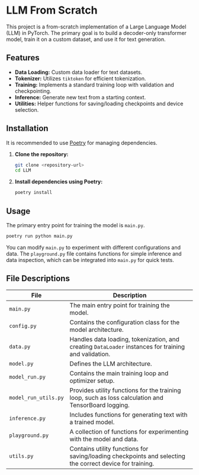 # LLM From Scratch

This project is a from-scratch implementation of a Large Language Model (LLM) in PyTorch. The primary goal is to build a decoder-only transformer model, train it on a custom dataset, and use it for text generation.

## Features

*   **Data Loading:** Custom data loader for text datasets.
*   **Tokenizer:** Utilizes `tiktoken` for efficient tokenization.
*   **Training:** Implements a standard training loop with validation and checkpointing.
*   **Inference:** Generate new text from a starting context.
*   **Utilities:** Helper functions for saving/loading checkpoints and device selection.

## Installation

It is recommended to use [Poetry](https://python-poetry.org/) for managing dependencies.

1.  **Clone the repository:**
    ```bash
    git clone <repository-url>
    cd LLM
    ```

2.  **Install dependencies using Poetry:**
    ```bash
    poetry install
    ```

## Usage

The primary entry point for training the model is `main.py`.

```bash
poetry run python main.py
```

You can modify `main.py` to experiment with different configurations and data. The `playground.py` file contains functions for simple inference and data inspection, which can be integrated into `main.py` for quick tests.

## File Descriptions

| File                | Description                                                                                                      |
| ------------------- | ---------------------------------------------------------------------------------------------------------------- |
| `main.py`           | The main entry point for training the model.                                                                     |
| `config.py`         | Contains the configuration class for the model architecture.                                                     |
| `data.py`           | Handles data loading, tokenization, and creating `DataLoader` instances for training and validation.             |
| `model.py`          | Defines the LLM architecture.                                                                                    |
| `model_run.py`      | Contains the main training loop and optimizer setup.                                                             |
| `model_run_utils.py`| Provides utility functions for the training loop, such as loss calculation and TensorBoard logging.              |
| `inference.py`      | Includes functions for generating text with a trained model.                                                     |
| `playground.py`     | A collection of functions for experimenting with the model and data.                                             |
| `utils.py`          | Contains utility functions for saving/loading checkpoints and selecting the correct device for training.         |
